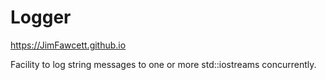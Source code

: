 # Logger

https://JimFawcett.github.io

Facility to log string messages to one or more std::iostreams concurrently.
